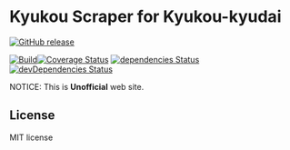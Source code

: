 # Kyukou Scraper for Kyukou-kyudai

[![GitHub release](https://img.shields.io/github/release/qdai/kyukou-scraper-kyudai.svg)](https://github.com/qdai/kyukou-scraper-kyudai/releases/latest)

[![Build](https://github.com/qdai/kyukou-scraper-kyudai/actions/workflows/build.yml/badge.svg)](https://github.com/qdai/kyukou-scraper-kyudai/actions/workflows/build.yml)[![Coverage Status](https://coveralls.io/repos/github/qdai/kyukou-scraper-kyudai/badge.svg)](https://coveralls.io/github/qdai/kyukou-scraper-kyudai)
[![dependencies Status](https://david-dm.org/qdai/kyukou-scraper-kyudai/status.svg)](https://david-dm.org/qdai/kyukou-scraper-kyudai)
[![devDependencies Status](https://david-dm.org/qdai/kyukou-scraper-kyudai/dev-status.svg)](https://david-dm.org/qdai/kyukou-scraper-kyudai?type=dev)

NOTICE: This is **Unofficial** web site.

## License

MIT license
